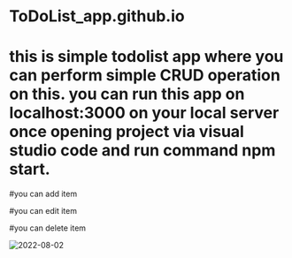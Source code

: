 # ToDoList_app.github.io

# this is simple todolist app where you can perform simple CRUD operation on this. you can run this app on localhost:3000 on your local server once opening project via visual studio code and run command npm start.

#you can add item

#you can edit item

#you can delete item

![2022-08-02](https://user-images.githubusercontent.com/67479578/182257803-2789916e-f5eb-4d76-b3f4-075bcd6b245f.png)

